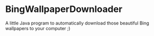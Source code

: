 # BingWallpaperDownloader
A little Java program to automatically download those beautiful Bing wallpapers to your computer ;)
